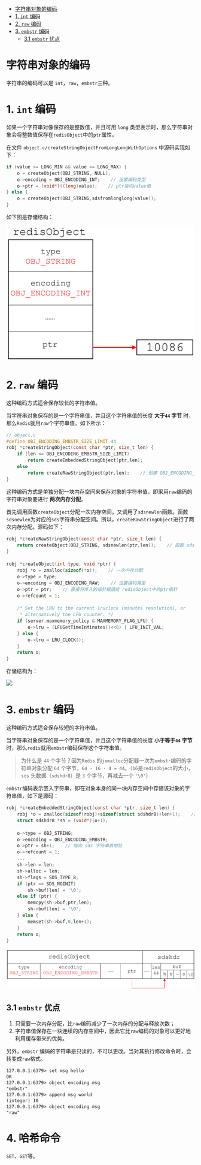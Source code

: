 - [字符串对象的编码](#字符串对象的编码)
- [1. `int` 编码](#1-int-编码)
- [2. `raw` 编码](#2-raw-编码)
- [3. `embstr` 编码](#3-embstr-编码)
  - [3.1 `embstr` 优点](#31-embstr-优点)
# 字符串对象的编码

字符串的编码可以是 `int`，`raw`，`embstr`三种。

# 1. `int` 编码

如果一个字符串对像保存的是整数值，并且可用 `long` 类型表示时，那么字符串对象会将整数值保存在`redisObject`中的`ptr`属性。

在文件 `object.c/createStringObjectFromLongLongWithOptions` 中源码实现如下：

```c
if (value >= LONG_MIN && value <= LONG_MAX) {
    o = createObject(OBJ_STRING, NULL);
    o->encoding = OBJ_ENCODING_INT;    // 设置编码类型
    o->ptr = (void*)((long)value);    // ptr指向value值
} else {
    o = createObject(OBJ_STRING,sdsfromlonglong(value));
}
```

如下图是存储结构：

![](../pics/str_int.png)

# 2. `raw` 编码

这种编码方式适合保存较长的字符串值。

当字符串对象保存的是一个字符串值，并且这个字符串值的长度 **大于`44` 字节** 时，那么`Redis`就用`raw`个字符串值。如下所示：

```c
// object.c
#define OBJ_ENCODING_EMBSTR_SIZE_LIMIT 44
robj *createStringObject(const char *ptr, size_t len) {
    if (len <= OBJ_ENCODING_EMBSTR_SIZE_LIMIT)
        return createEmbeddedStringObject(ptr,len);
    else
        return createRawStringObject(ptr,len);    // 创建 OBJ_ENCODING_RAW 编码的字符串
}
```

这种编码方式是单独分配一块内存空间来保存对象的字符串值，即采用`raw`编码的字符串对象要进行 **两次内存分配**。

首先调用函数`createObject`分配一次内存空间，又调用了`sdsnewlen`函数。函数`sdsnewlen`为对应的`sds`字符串分配空间。所以，`createRawStringObject`进行了两次内存分配。源码如下：

```c
robj *createRawStringObject(const char *ptr, size_t len) {
    return createObject(OBJ_STRING, sdsnewlen(ptr,len));    // 函数 sdsnewlen 进行一次内存分配
}

robj *createObject(int type, void *ptr) {
    robj *o = zmalloc(sizeof(*o));    // 一次内存分配
    o->type = type;
    o->encoding = OBJ_ENCODING_RAW;    // 设置编码类型
    o->ptr = ptr;    // 直接将传入的指针赋值给 redisObject中的ptr指针
    o->refcount = 1;

    /* Set the LRU to the current lruclock (minutes resolution), or
     * alternatively the LFU counter. */
    if (server.maxmemory_policy & MAXMEMORY_FLAG_LFU) {
        o->lru = (LFUGetTimeInMinutes()<<8) | LFU_INIT_VAL;
    } else {
        o->lru = LRU_CLOCK();
    }
    return o;
}
```

存储结构为：

![](../pics/str_raw.png)

# 3. `embstr` 编码

这种编码方式适合保存较短的字符串值。

当字符串对象保存的是一个字符串值，并且这个字符串值的长度 **小于等于`44` 字节** 时，那么`redis`就用`embstr`编码保存这个字符串值。

> 为什么是 `44` 个字节？因为`Redis` 的`jemalloc`分配器一次为`embstr`编码的字符串对象分配 `64` 个字节，`64 - 16 - 4 = 44`。（`16`是`redisObject`的大小，`sds` 头数据（`sdshdr8`）是 `3` 个字节，再减去一个 `'\0'`）

`embstr`编码表示嵌入字符串，即在对象本身的同一块内存空间中存储该对象的字符串值，如下是源码：

```c
robj *createEmbeddedStringObject(const char *ptr, size_t len) {
    robj *o = zmalloc(sizeof(robj)+sizeof(struct sdshdr8)+len+1);    // 一次分配一块连续的内存
    struct sdshdr8 *sh = (void*)(o+1);

    o->type = OBJ_STRING;
    o->encoding = OBJ_ENCODING_EMBSTR;
    o->ptr = sh+1;    // 指向 sds 字符串首地址
    o->refcount = 1;
    ...
    sh->len = len;
    sh->alloc = len;
    sh->flags = SDS_TYPE_8;
    if (ptr == SDS_NOINIT)
        sh->buf[len] = '\0';
    else if (ptr) {
        memcpy(sh->buf,ptr,len);
        sh->buf[len] = '\0';
    } else {
        memset(sh->buf,0,len+1);
    }
    return o;
}
```

![](../pics/str_emb.png)

## 3.1 `embstr` 优点

1. 只需要一次内存分配，比`raw`编码减少了一次内存的分配与释放次数；
2. 字符串值保存在一块连续的内存空间中，因此它比`raw`编码的对象可以更好地利用缓存带来的优势。

另外，`embstr` 编码的字符串是只读的，不可以更改。当对其执行修改命令时，会转变成`raw`格式。

```shell
127.0.0.1:6379> set msg hello
OK
127.0.0.1:6379> object encoding msg
"embstr"
127.0.0.1:6379> append msg world
(integer) 10
127.0.0.1:6379> object encoding msg
"raw"

```

# 4. 哈希命令

`SET`、`GET`等。
